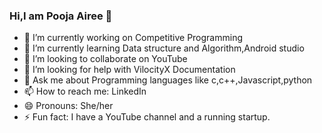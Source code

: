 ### Hi,I am Pooja Airee 👋


<!--**AIREEXZIP2/AIREEXZIP2** is a ✨ _special_ ✨ repository because its `README.md` (this file) appears on your GitHub profile.-->


- 🔭 I’m currently working on Competitive Programming 
- 🌱 I’m currently learning Data structure and Algorithm,Android studio 
- 👯 I’m looking to collaborate on YouTube 
- 🤔 I’m looking for help with VilocityX Documentation 
- 💬 Ask me about Programming languages like c,c++,Javascript,python
- 📫 How to reach me: LinkedIn 
- 😄 Pronouns: She/her
- ⚡ Fun fact: I have a YouTube channel and a running startup.
